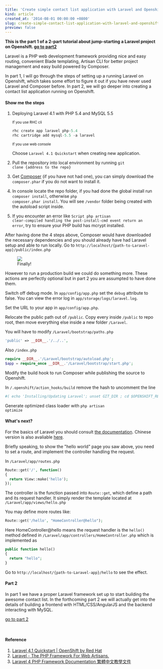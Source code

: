```yaml
---
title: 'Create simple contact list application with Laravel and Openshift integration: Part 1'
kind: article
created_at: '2014-08-01 00:00:00 +0800'
slug: create-simple-contact-list-application-with-laravel-and-openshift-integration-part-2
preview: false
---
```


**This is the part 1 of a 2-part tutorial about jump-starting a Laravel project on Openshift. [go to part2](/blog/create-simple-contact-list-application-with-laravel-and-openshift-integration-part-2)**

Laravel is a PHP web development framework providing nice and easy routing, convenient Blade templating, Artisan CLI for better project management and easy build powered by Composer.

In part 1, I will go through the steps of setting up a running Laravel on Openshift, which takes some effort to figure it out if you have never used Laravel and Composer before. In part 2, we will go deeper into creating a contact list application running on Openshift.

#### Show me the steps

1. Deploying Laravel 4.1 with PHP 5.4 and MySQL 5.5

   <small>If you use RHC cli</small>
   ~~~ php
   rhc create app laravel php-5.4
   rhc cartridge add mysql-5.5 -a laravel
   ~~~

   <small>If you use web console</small>

   Choose <code>Laravel 4.1 Quickstart</code> when creating new application.

2. Pull the repository into local environment by running <code>git clone {address to the repo}</code>

3. Get [Composer](https://getcomposer.org/) (if you have not had one), you can simply download the <code>composer.phar</code> if you do not want to install it.

4. In console locate the repo folder, if you had done the global install run <code>composer install</code>, otherwise <code>php composer.phar install</code>. You will see <code>/vendor</code> folder being created with the autoload script inside.

5. If you encounter an error like <code>Script php artisan clear-compiled handling the post-install-cmd event return an error</code>, try to ensure your PHP build has mcrypt installed.

After having done the 4 steps above, Composer would have downloaded the necessary dependencies and you should already have had Laravel setup and able to run locally. Go to <code>http://localhost/{path-to-Laravel-app}/public/index.php</code>

<figure>
<img src='./screenshot.jpg'/>
<figcaption>Finally!</figcaption>
</figure>

However to run a production build we could do something more. These actions are perfectly optional but in part 2 you are assumpted to have done them.

Switch off debug mode. In <code>app/config/app.php</code> set the <code>debug</code> attribute to false. You can view the error log in <code>app/storage/logs/laravel.log</code>.

Set the URL to your app in <code>app/config/app.php</code>.

Relocate the public path out of <code>/public</code>. Copy every inside <code>/public</code> to repo root, then move everything else inside a new folder <code>/Laravel</code>.

You will have to modify <code>/Laravel/bootstrap/paths.php</code>

~~~ php
'public' => __DIR__.'/../..',
~~~

Also <code>/index.php</code>

~~~ php
require __DIR__.'/Laravel/bootstrap/autoload.php';
$app = require_once __DIR__.'/Laravel/bootstrap/start.php';
~~~

Modify the build hook to run Composer while publishing the source to Openshift.

In <code>/.openshift/action_hooks/build</code> remove the hash to uncomment the line

~~~ bash
#( echo 'Installing/Updating Laravel'; unset GIT_DIR ; cd $OPENSHIFT_REPO_DIR/Laravel ; php $OPENSHIFT_DATA_DIR/composer.phar -q --no-ansi install )
~~~

Generate optimized class loader with <code>php artisan optimize</code>

#### What's next?

For the basics of Laravel you should consult [the documentation](http://laravel.com/docs). Chinese version is also avaliable [here](http://kejyun.github.io/Laravel-4-Documentation-Traditional-Chinese/docs/introduction/).

Briefly speaking, to show the "hello world" page you saw above, you need to set a route, and implement the controller handling the request.

In <code>/Laravel/app/routes.php</code>

~~~ php
Route::get('/', function()
{
  return View::make('hello');
});
~~~

The controller is the function passed into <code>Route::get</code>, which define a path and its request handler. It simply render the template located at <code>/Laravel/app/views/hello.php</code>

You may define more routes like:

~~~ php
Route::get('/hello', "HomeController@hello");
~~~

Here HomeController@hello means the request handler is the <code>hello()</code> method defined in <code>/Laravel/app/controllers/HomeController.php</code> which is implemented as 

~~~ php
public function hello()
{
  return "hello";
}
~~~

Go to `http://localhost/{path-to-Laravel-app}/hello` to see the effect.

#### Part 2

In part 1 we have a proper Laravel framework set up to start building the awesome contact list. In the forthcoming part 2 we will actually get into the details of building a frontend with HTML/CSS/AngularJS and the backend interacting with MySQL.

[go to part 2](/blog/create-simple-contact-list-application-with-laravel-and-openshift-integration-part-2)

<br />

#### Reference

1. [Laravel 4.1 Quickstart \| OpenShift by Red Hat](https://www.openshift.com/quickstarts/laravel-41-quickstart)
2. [Laravel - The PHP Framework For Web Artisans.](http://laravel.com/docs)
3. [Laravel 4 PHP Framework Documentation 繁體中文教學文件](http://kejyun.github.io/Laravel-4-Documentation-Traditional-Chinese/docs/introduction/)
